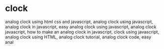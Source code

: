 # clock
 analog clock using html css and javascript, analog clock using javascript, analog clock in javascript, easy analog clock  using javascript, analog clock javascript, how to make an analog clock in javascript, clock using javascript, analog clock using  HTML, analog clock tutorial, analog clock code, easy anal
